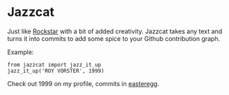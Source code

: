 # Jazzcat

Just like [Rockstar](https://github.com/avinassh/rockstar) with a bit of added creativity. Jazzcat takes any text and turns it into commits to add some spice to your Github contribution graph.

Example:
```
from jazzcat import jazz_it_up
jazz_it_up('ROY VORSTER', 1999)
```

Check out 1999 on my profile, commits in [easteregg](https://github.com/RoyVorster/easteregg).
